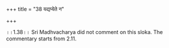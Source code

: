 +++
title = "38 यद्यप्येते न"

+++
  
  
।।1.38।। Sri Madhvacharya did not comment on this sloka. The commentary
starts from 2.11.  
  
